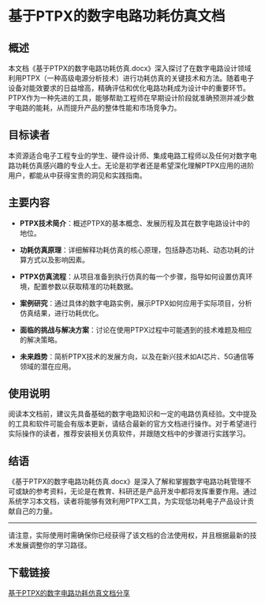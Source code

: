 # 基于PTPX的数字电路功耗仿真文档

## 概述

本文档《基于PTPX的数字电路功耗仿真.docx》深入探讨了在数字电路设计领域利用PTPX（一种高级电源分析技术）进行功耗仿真的关键技术和方法。随着电子设备对能效要求的日益增高，精确评估和优化电路功耗成为设计中的重要环节。PTPX作为一种先进的工具，能够帮助工程师在早期设计阶段就准确预测并减少数字电路的能耗，从而提升产品的整体性能和市场竞争力。

## 目标读者

本资源适合电子工程专业的学生、硬件设计师、集成电路工程师以及任何对数字电路功耗仿真感兴趣的专业人士。无论是初学者还是希望深化理解PTPX应用的进阶用户，都能从中获得宝贵的洞见和实践指南。

## 主要内容

- **PTPX技术简介**：概述PTPX的基本概念、发展历程及其在数字电路设计中的地位。
  
- **功耗仿真原理**：详细解释功耗仿真的核心原理，包括静态功耗、动态功耗的计算方式以及影响因素。
  
- **PTPX仿真流程**：从项目准备到执行仿真的每一个步骤，指导如何设置仿真环境，配置参数以获取精准的功耗数据。
  
- **案例研究**：通过具体的数字电路实例，展示PTPX如何应用于实际项目，分析仿真结果，进行功耗优化。
  
- **面临的挑战与解决方案**：讨论在使用PTPX过程中可能遇到的技术难题及相应的解决策略。
  
- **未来趋势**：简析PTPX技术的发展方向，以及在新兴技术如AI芯片、5G通信等领域的潜在应用。

## 使用说明

阅读本文档前，建议先具备基础的数字电路知识和一定的电路仿真经验。文中提及的工具和软件可能会有版本更新，请结合最新的官方文档进行操作。对于希望进行实际操作的读者，推荐安装相关仿真软件，并跟随文档中的步骤进行实践学习。

## 结语

《基于PTPX的数字电路功耗仿真.docx》是深入了解和掌握数字电路功耗管理不可或缺的参考资料，无论是在教育、科研还是产品开发中都将发挥重要作用。通过系统学习本文档，读者将能够有效利用PTPX工具，为实现低功耗电子产品设计贡献自己的力量。

---

请注意，实际使用时需确保你已经获得了该文档的合法使用权，并且根据最新的技术发展调整你的学习路径。

## 下载链接

[基于PTPX的数字电路功耗仿真文档分享](https://pan.quark.cn/s/f478ba1113a4)